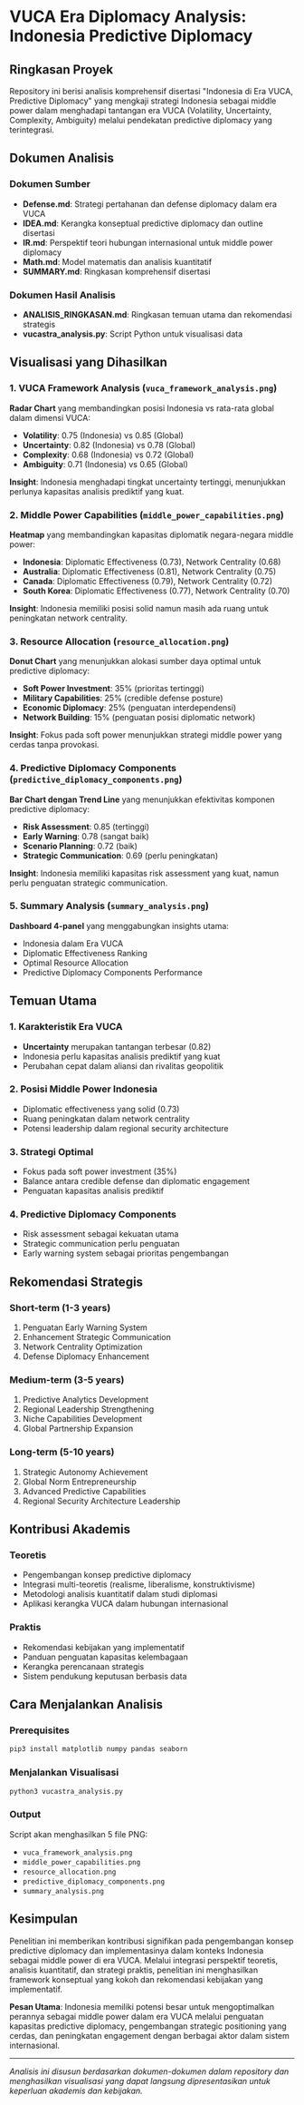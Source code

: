 # VUCA Era Diplomacy Analysis: Indonesia Predictive Diplomacy

## Ringkasan Proyek

Repository ini berisi analisis komprehensif disertasi "Indonesia di Era VUCA, Predictive Diplomacy" yang mengkaji strategi Indonesia sebagai middle power dalam menghadapi tantangan era VUCA (Volatility, Uncertainty, Complexity, Ambiguity) melalui pendekatan predictive diplomacy yang terintegrasi.

## Dokumen Analisis

### Dokumen Sumber
- **Defense.md**: Strategi pertahanan dan defense diplomacy dalam era VUCA
- **IDEA.md**: Kerangka konseptual predictive diplomacy dan outline disertasi
- **IR.md**: Perspektif teori hubungan internasional untuk middle power diplomacy
- **Math.md**: Model matematis dan analisis kuantitatif
- **SUMMARY.md**: Ringkasan komprehensif disertasi

### Dokumen Hasil Analisis
- **ANALISIS_RINGKASAN.md**: Ringkasan temuan utama dan rekomendasi strategis
- **vucastra_analysis.py**: Script Python untuk visualisasi data

## Visualisasi yang Dihasilkan

### 1. VUCA Framework Analysis (`vuca_framework_analysis.png`)
**Radar Chart** yang membandingkan posisi Indonesia vs rata-rata global dalam dimensi VUCA:
- **Volatility**: 0.75 (Indonesia) vs 0.85 (Global)
- **Uncertainty**: 0.82 (Indonesia) vs 0.78 (Global) 
- **Complexity**: 0.68 (Indonesia) vs 0.72 (Global)
- **Ambiguity**: 0.71 (Indonesia) vs 0.65 (Global)

**Insight**: Indonesia menghadapi tingkat uncertainty tertinggi, menunjukkan perlunya kapasitas analisis prediktif yang kuat.

### 2. Middle Power Capabilities (`middle_power_capabilities.png`)
**Heatmap** yang membandingkan kapasitas diplomatik negara-negara middle power:
- **Indonesia**: Diplomatic Effectiveness (0.73), Network Centrality (0.68)
- **Australia**: Diplomatic Effectiveness (0.81), Network Centrality (0.75)
- **Canada**: Diplomatic Effectiveness (0.79), Network Centrality (0.72)
- **South Korea**: Diplomatic Effectiveness (0.77), Network Centrality (0.70)

**Insight**: Indonesia memiliki posisi solid namun masih ada ruang untuk peningkatan network centrality.

### 3. Resource Allocation (`resource_allocation.png`)
**Donut Chart** yang menunjukkan alokasi sumber daya optimal untuk predictive diplomacy:
- **Soft Power Investment**: 35% (prioritas tertinggi)
- **Military Capabilities**: 25% (credible defense posture)
- **Economic Diplomacy**: 25% (penguatan interdependensi)
- **Network Building**: 15% (penguatan posisi diplomatic network)

**Insight**: Fokus pada soft power menunjukkan strategi middle power yang cerdas tanpa provokasi.

### 4. Predictive Diplomacy Components (`predictive_diplomacy_components.png`)
**Bar Chart dengan Trend Line** yang menunjukkan efektivitas komponen predictive diplomacy:
- **Risk Assessment**: 0.85 (tertinggi)
- **Early Warning**: 0.78 (sangat baik)
- **Scenario Planning**: 0.72 (baik)
- **Strategic Communication**: 0.69 (perlu peningkatan)

**Insight**: Indonesia memiliki kapasitas risk assessment yang kuat, namun perlu penguatan strategic communication.

### 5. Summary Analysis (`summary_analysis.png`)
**Dashboard 4-panel** yang menggabungkan insights utama:
- Indonesia dalam Era VUCA
- Diplomatic Effectiveness Ranking
- Optimal Resource Allocation
- Predictive Diplomacy Components Performance

## Temuan Utama

### 1. Karakteristik Era VUCA
- **Uncertainty** merupakan tantangan terbesar (0.82)
- Indonesia perlu kapasitas analisis prediktif yang kuat
- Perubahan cepat dalam aliansi dan rivalitas geopolitik

### 2. Posisi Middle Power Indonesia
- Diplomatic effectiveness yang solid (0.73)
- Ruang peningkatan dalam network centrality
- Potensi leadership dalam regional security architecture

### 3. Strategi Optimal
- Fokus pada soft power investment (35%)
- Balance antara credible defense dan diplomatic engagement
- Penguatan kapasitas analisis prediktif

### 4. Predictive Diplomacy Components
- Risk assessment sebagai kekuatan utama
- Strategic communication perlu penguatan
- Early warning system sebagai prioritas pengembangan

## Rekomendasi Strategis

### Short-term (1-3 years)
1. Penguatan Early Warning System
2. Enhancement Strategic Communication
3. Network Centrality Optimization
4. Defense Diplomacy Enhancement

### Medium-term (3-5 years)
1. Predictive Analytics Development
2. Regional Leadership Strengthening
3. Niche Capabilities Development
4. Global Partnership Expansion

### Long-term (5-10 years)
1. Strategic Autonomy Achievement
2. Global Norm Entrepreneurship
3. Advanced Predictive Capabilities
4. Regional Security Architecture Leadership

## Kontribusi Akademis

### Teoretis
- Pengembangan konsep predictive diplomacy
- Integrasi multi-teoretis (realisme, liberalisme, konstruktivisme)
- Metodologi analisis kuantitatif dalam studi diplomasi
- Aplikasi kerangka VUCA dalam hubungan internasional

### Praktis
- Rekomendasi kebijakan yang implementatif
- Panduan penguatan kapasitas kelembagaan
- Kerangka perencanaan strategis
- Sistem pendukung keputusan berbasis data

## Cara Menjalankan Analisis

### Prerequisites
```bash
pip3 install matplotlib numpy pandas seaborn
```

### Menjalankan Visualisasi
```bash
python3 vucastra_analysis.py
```

### Output
Script akan menghasilkan 5 file PNG:
- `vuca_framework_analysis.png`
- `middle_power_capabilities.png`
- `resource_allocation.png`
- `predictive_diplomacy_components.png`
- `summary_analysis.png`

## Kesimpulan

Penelitian ini memberikan kontribusi signifikan pada pengembangan konsep predictive diplomacy dan implementasinya dalam konteks Indonesia sebagai middle power di era VUCA. Melalui integrasi perspektif teoretis, analisis kuantitatif, dan strategi praktis, penelitian ini menghasilkan framework konseptual yang kokoh dan rekomendasi kebijakan yang implementatif.

**Pesan Utama**: Indonesia memiliki potensi besar untuk mengoptimalkan perannya sebagai middle power dalam era VUCA melalui penguatan kapasitas predictive diplomacy, pengembangan strategic positioning yang cerdas, dan peningkatan engagement dengan berbagai aktor dalam sistem internasional.

---

*Analisis ini disusun berdasarkan dokumen-dokumen dalam repository dan menghasilkan visualisasi yang dapat langsung dipresentasikan untuk keperluan akademis dan kebijakan.*
